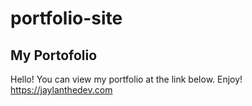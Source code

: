 # portfolio-site

## My Portofolio

Hello! You can view my portfolio at the link below. Enjoy!
https://jaylanthedev.com
